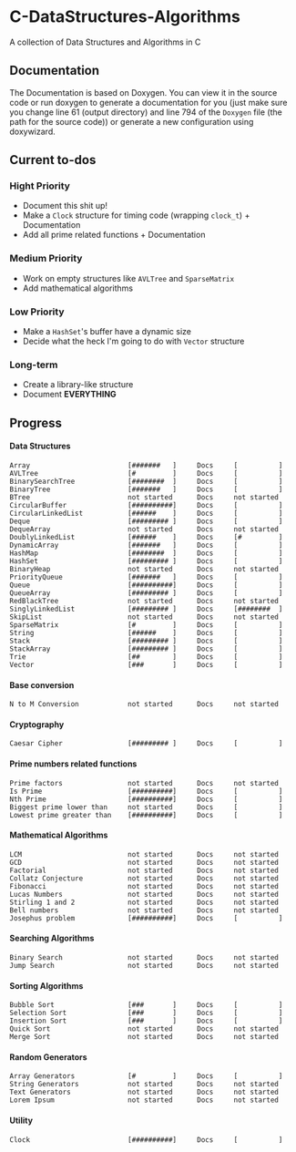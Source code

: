 # C-DataStructures-Algorithms

A collection of Data Structures and Algorithms in C

## Documentation

The Documentation is based on Doxygen. You can view it in the source code or run doxygen to generate a documentation for you (just make sure you change line 61 (output directory) and line 794 of the ```Doxygen``` file (the path for the source code)) or generate a new configuration using doxywizard.

## Current to-dos

### Hight Priority

* Document this shit up!
* Make a ```Clock``` structure for timing code (wrapping ```clock_t```) + Documentation
* Add all prime related functions + Documentation

### Medium Priority

* Work on empty structures like ```AVLTree``` and ```SparseMatrix```
* Add mathematical algorithms

### Low Priority

* Make a ```HashSet```'s buffer have a dynamic size
* Decide what the heck I'm going to do with ```Vector``` structure

### Long-term

* Create a library-like structure
* Document __EVERYTHING__

## Progress

#### Data Structures

```
Array                        [#######   ]     Docs     [          ]
AVLTree                      [#         ]     Docs     [          ]
BinarySearchTree             [########  ]     Docs     [          ]
BinaryTree                   [#######   ]     Docs     [          ]
BTree                        not started      Docs     not started
CircularBuffer               [##########]     Docs     [          ]
CircularLinkedList           [######    ]     Docs     [          ]
Deque                        [######### ]     Docs     [          ]
DequeArray                   not started      Docs     not started
DoublyLinkedList             [######    ]     Docs     [#         ]
DynamicArray                 [#######   ]     Docs     [          ]
HashMap                      [########  ]     Docs     [          ]
HashSet                      [######### ]     Docs     [          ]
BinaryHeap                   not started      Docs     not started
PriorityQueue                [#######   ]     Docs     [          ]
Queue                        [##########]     Docs     [          ]
QueueArray                   [######### ]     Docs     [          ]
RedBlackTree                 not started      Docs     not started
SinglyLinkedList             [######### ]     Docs     [########  ]
SkipList                     not started      Docs     not started
SparseMatrix                 [#         ]     Docs     [          ]
String                       [######    ]     Docs     [          ]
Stack                        [######### ]     Docs     [          ]
StackArray                   [######### ]     Docs     [          ]
Trie                         [##        ]     Docs     [          ]
Vector                       [###       ]     Docs     [          ]
```

#### Base conversion

```
N to M Conversion            not started      Docs     not started
```

#### Cryptography

```
Caesar Cipher                [######### ]     Docs     [          ]
```

#### Prime numbers related functions

```
Prime factors                not started      Docs     not started
Is Prime                     [##########]     Docs     [          ]
Nth Prime                    [##########]     Docs     [          ]
Biggest prime lower than     not started      Docs     [          ]
Lowest prime greater than    [##########]     Docs     [          ]
```

#### Mathematical Algorithms

```
LCM                          not started      Docs     not started
GCD                          not started      Docs     not started
Factorial                    not started      Docs     not started
Collatz Conjecture           not started      Docs     not started
Fibonacci                    not started      Docs     not started
Lucas Numbers                not started      Docs     not started
Stirling 1 and 2             not started      Docs     not started
Bell numbers                 not started      Docs     not started
Josephus problem             [##########]     Docs     [          ]
```

#### Searching Algorithms

```
Binary Search                not started      Docs     not started
Jump Search                  not started      Docs     not started
```

#### Sorting Algorithms

```
Bubble Sort                  [###       ]     Docs     [          ]
Selection Sort               [###       ]     Docs     [          ]
Insertion Sort               [###       ]     Docs     [          ]
Quick Sort                   not started      Docs     not started
Merge Sort                   not started      Docs     not started
```

#### Random Generators

```
Array Generators             [#         ]     Docs     [          ]
String Generators            not started      Docs     not started
Text Generators              not started      Docs     not started
Lorem Ipsum                  not started      Docs     not started
```

#### Utility

```
Clock                        [##########]     Docs     [          ]
```